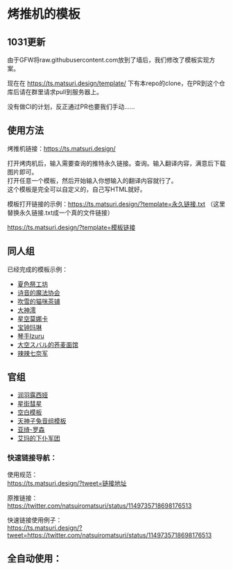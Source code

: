 # 烤推机的模板

## 1031更新
由于GFW将raw.githubusercontent.com放到了墙后，我们修改了模板实现方案。

现在在 https://ts.matsuri.design/template/ 下有本repo的clone，在PR到这个仓库后请在群里请求pull到服务器上。

没有做CI的计划，反正通过PR也要我们手动……

## 使用方法
烤推机链接：https://ts.matsuri.design/

打开烤肉机后，输入需要查询的推特永久链接。查询。输入翻译内容，满意后下载图片即可。  
打开任意一个模板，然后开始输入你想输入的翻译内容就行了。  
这个模板是完全可以自定义的，自己写HTML就好。  

模板打开链接的示例：https://ts.matsuri.design/?template=永久链接.txt  （这里替换永久链接.txt成一个真的文件链接）

https://ts.matsuri.design/?template=模板链接

## 同人组

已经完成的模板示例：  
- [夏色祭工坊](https://ts.matsuri.design/?template=/template/matsuri.txt)
- [诗音的魔法协会](https://ts.matsuri.design/?template=/template/shion.txt)
- [吹雪的猫咪茶铺](https://ts.matsuri.design/?template=/template/fubuki.txt)
- [大神澪](https://ts.matsuri.design/?template=/template/mio.txt)
- [星空莫娜卡](https://ts.matsuri.design/?template=/template/monoka.txt)
- [宝钟玛琳](https://ts.matsuri.design/?template=/template/marine.txt)
- [琴手Izuru](https://ts.matsuri.design/?template=/template/izuru.txt)
- [大空スバル的荞麦面馆](https://ts.matsuri.design/?template=/template/486.txt)
- [辣辣七奈军](https://ts.matsuri.design/?template=/template/nana.txt)

## 官组
- [润羽露西娅](https://ts.matsuri.design/?template=/template/rushia.txt)
- [星街彗星](https://ts.matsuri.design/?template=/template/suisei.txt)
- [空白模板](https://ts.matsuri.design/?template=/template/blank.txt)
- [天神子兔音组模板](https://ts.matsuri.design/?template=/template/kotone.txt)
- [亚绮-罗森](https://ts.matsuri.design/?template=/template/aki.txt)
- [艾玛的下仆军团](https://ts.matsuri.design/?template=/template/emma.txt)

### 快速链接导航：  

使用规范：  
https://ts.matsuri.design/?tweet=链接地址

原推链接：  
https://twitter.com/natsuiromatsuri/status/1149735718698176513

快速链接使用例子：  
https://ts.matsuri.design/?tweet=https://twitter.com/natsuiromatsuri/status/1149735718698176513

## 全自动使用：
